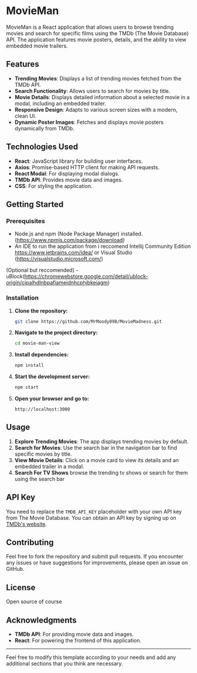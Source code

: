 # MovieMan

MovieMan is a React application that allows users to browse trending movies and search for specific films using the TMDb (The Movie Database) API. The application features movie posters, details, and the ability to view embedded movie trailers.

## Features

- **Trending Movies**: Displays a list of trending movies fetched from the TMDb API.
- **Search Functionality**: Allows users to search for movies by title.
- **Movie Details**: Displays detailed information about a selected movie in a modal, including an embedded trailer.
- **Responsive Design**: Adapts to various screen sizes with a modern, clean UI.
- **Dynamic Poster Images**: Fetches and displays movie posters dynamically from TMDb.

## Technologies Used

- **React**: JavaScript library for building user interfaces.
- **Axios**: Promise-based HTTP client for making API requests.
- **React Modal**: For displaying modal dialogs.
- **TMDb API**: Provides movie data and images.
- **CSS**: For styling the application.

## Getting Started

### Prerequisites

- Node.js and npm (Node Package Manager) installed. (https://www.npmjs.com/package/download)
- An IDE to run the application from i reccomend Intellij Community Edition https://www.jetbrains.com/idea/ or Visual Studio (https://visualstudio.microsoft.com/)
  
(Optional but reccomended)
-uBlock(https://chromewebstore.google.com/detail/ublock-origin/cjpalhdlnbpafiamejdnhcphjbkeiagm)


### Installation

1. **Clone the repository:**

    ```bash
    git clone https://github.com/MrMoody098/MovieMadness.git
    ```

2. **Navigate to the project directory:**

    ```bash
    cd movie-man-view
    ```

3. **Install dependencies:**

    ```bash
    npm install
    ```

4. **Start the development server:**

    ```bash
    npm start
    ```

5. **Open your browser and go to:**

    ```
    http://localhost:3000
    ```

## Usage

1. **Explore Trending Movies**: The app displays trending movies by default.
2. **Search for Movies**: Use the search bar in the navigation bar to find specific movies by title.
3. **View Movie Details**: Click on a movie card to view its details and an embedded trailer in a modal.
4. **Search For TV Shows** browse the trending tv shows or search for them using the search bar
## API Key

You need to replace the `TMDB_API_KEY` placeholder with your own API key from The Movie Database. You can obtain an API key by signing up on [TMDb's website](https://www.themoviedb.org/).

## Contributing

Feel free to fork the repository and submit pull requests. If you encounter any issues or have suggestions for improvements, please open an issue on GitHub.

## License
Open source of course

## Acknowledgments

- **TMDb API**: For providing movie data and images.
- **React**: For powering the frontend of this application.

---

Feel free to modify this template according to your needs and add any additional sections that you think are necessary.
